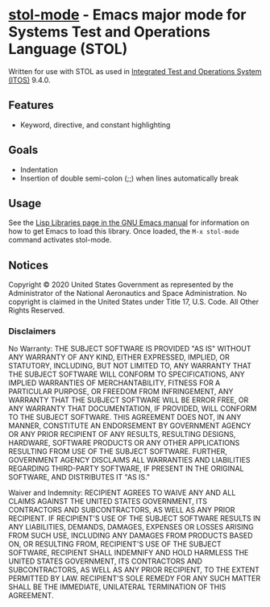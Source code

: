**[stol-mode](https://github.com/leighgarbs/stol-mode)** -
  Emacs major mode for Systems Test and Operations Language (STOL)
==========================================================

Written for use with STOL as used in [Integrated Test and Operations System
(ITOS)](https://itos.gsfc.nasa.gov/) 9.4.0.

## Features ##
* Keyword, directive, and constant highlighting

## Goals ##
* Indentation
* Insertion of double semi-colon (;;) when lines automatically break

## Usage ##
See the [Lisp Libraries page in the GNU Emacs
manual](https://www.gnu.org/software/emacs/manual/html_node/emacs/Lisp-Libraries.html) for information on how
to get Emacs to load this library. Once loaded, the `M-x stol-mode` command activates stol-mode.

## Notices

Copyright © 2020 United States Government as represented by the Administrator of the National Aeronautics and
Space Administration.  No copyright is claimed in the United States under Title 17, U.S. Code. All Other
Rights Reserved.

### Disclaimers

No Warranty: THE SUBJECT SOFTWARE IS PROVIDED "AS IS" WITHOUT ANY WARRANTY OF ANY KIND, EITHER EXPRESSED,
IMPLIED, OR STATUTORY, INCLUDING, BUT NOT LIMITED TO, ANY WARRANTY THAT THE SUBJECT SOFTWARE WILL CONFORM TO
SPECIFICATIONS, ANY IMPLIED WARRANTIES OF MERCHANTABILITY, FITNESS FOR A PARTICULAR PURPOSE, OR FREEDOM FROM
INFRINGEMENT, ANY WARRANTY THAT THE SUBJECT SOFTWARE WILL BE ERROR FREE, OR ANY WARRANTY THAT DOCUMENTATION,
IF PROVIDED, WILL CONFORM TO THE SUBJECT SOFTWARE. THIS AGREEMENT DOES NOT, IN ANY MANNER, CONSTITUTE AN
ENDORSEMENT BY GOVERNMENT AGENCY OR ANY PRIOR RECIPIENT OF ANY RESULTS, RESULTING DESIGNS, HARDWARE, SOFTWARE
PRODUCTS OR ANY OTHER APPLICATIONS RESULTING FROM USE OF THE SUBJECT SOFTWARE.  FURTHER, GOVERNMENT AGENCY
DISCLAIMS ALL WARRANTIES AND LIABILITIES REGARDING THIRD-PARTY SOFTWARE, IF PRESENT IN THE ORIGINAL SOFTWARE,
AND DISTRIBUTES IT "AS IS."

Waiver and Indemnity: RECIPIENT AGREES TO WAIVE ANY AND ALL CLAIMS AGAINST THE UNITED STATES GOVERNMENT, ITS
CONTRACTORS AND SUBCONTRACTORS, AS WELL AS ANY PRIOR RECIPIENT.  IF RECIPIENT'S USE OF THE SUBJECT SOFTWARE
RESULTS IN ANY LIABILITIES, DEMANDS, DAMAGES, EXPENSES OR LOSSES ARISING FROM SUCH USE, INCLUDING ANY DAMAGES
FROM PRODUCTS BASED ON, OR RESULTING FROM, RECIPIENT'S USE OF THE SUBJECT SOFTWARE, RECIPIENT SHALL INDEMNIFY
AND HOLD HARMLESS THE UNITED STATES GOVERNMENT, ITS CONTRACTORS AND SUBCONTRACTORS, AS WELL AS ANY PRIOR
RECIPIENT, TO THE EXTENT PERMITTED BY LAW.  RECIPIENT'S SOLE REMEDY FOR ANY SUCH MATTER SHALL BE THE
IMMEDIATE, UNILATERAL TERMINATION OF THIS AGREEMENT.
